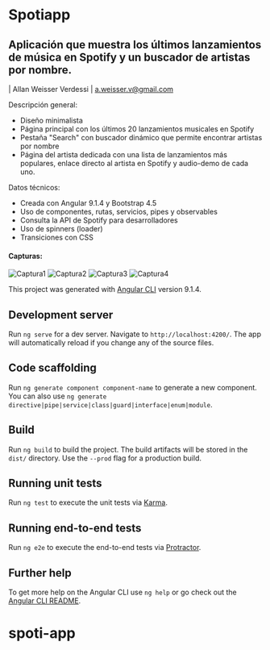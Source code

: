 # Spotiapp

## Aplicación que muestra los últimos lanzamientos de música en Spotify y un buscador de artistas por nombre.
| Allan Weisser Verdessi
| a.weisser.v@gmail.com


Descripción general:

  - Diseño minimalista
  - Página principal con los últimos 20 lanzamientos musicales en Spotify
  - Pestaña "Search" con buscador dinámico que permite encontrar artistas por nombre
  - Página del artista dedicada con una lista de lanzamientos más populares, enlace directo al artista en Spotify y audio-demo de cada uno.


Datos técnicos:

  - Creada con Angular 9.1.4 y Bootstrap 4.5
  - Uso de componentes, rutas, servicios, pipes y observables
  - Consulta la API de Spotify para desarrolladores
  - Uso de spinners (loader)
  - Transiciones con CSS
  
  #### Capturas:
  
![Captura1](https://user-images.githubusercontent.com/19677373/87847491-bed55600-c8a6-11ea-9cfb-7cc616a16755.PNG)
![Captura2](https://user-images.githubusercontent.com/19677373/87847493-c137b000-c8a6-11ea-9fe6-f33f8e5fd0ac.PNG)
![Captura3](https://user-images.githubusercontent.com/19677373/87847494-c268dd00-c8a6-11ea-9e01-6d8c1a8b3d63.PNG)
![Captura4](https://user-images.githubusercontent.com/19677373/87847497-c3017380-c8a6-11ea-92e7-4bc05dbb8157.PNG)



This project was generated with [Angular CLI](https://github.com/angular/angular-cli) version 9.1.4.

## Development server

Run `ng serve` for a dev server. Navigate to `http://localhost:4200/`. The app will automatically reload if you change any of the source files.

## Code scaffolding

Run `ng generate component component-name` to generate a new component. You can also use `ng generate directive|pipe|service|class|guard|interface|enum|module`.

## Build

Run `ng build` to build the project. The build artifacts will be stored in the `dist/` directory. Use the `--prod` flag for a production build.

## Running unit tests

Run `ng test` to execute the unit tests via [Karma](https://karma-runner.github.io).

## Running end-to-end tests

Run `ng e2e` to execute the end-to-end tests via [Protractor](http://www.protractortest.org/).

## Further help

To get more help on the Angular CLI use `ng help` or go check out the [Angular CLI README](https://github.com/angular/angular-cli/blob/master/README.md).
# spoti-app

